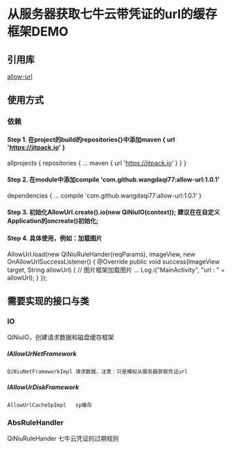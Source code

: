 # 从服务器获取七牛云带凭证的url的缓存框架DEMO

## 引用库
[allow-url](https://github.com/wangdaqi77/allow-url)

## 使用方式

### 依赖
#### Step 1. 在project的build的repositories{}中添加maven { url 'https://jitpack.io' }

allprojects {
    repositories {
        ...
        maven { url 'https://jitpack.io' }
    }
}
#### Step 2. 在module中添加compile 'com.github.wangdaqi77:allow-url:1.0.1'
dependencies {
    ...
    compile 'com.github.wangdaqi77:allow-url:1.0.1'
}
#### Step 3. 初始化AllowUrl.create().io(new QiNiuIO(context)); 建议在在自定义Application的oncreate()初始化;

#### Step 4. 具体使用，例如：加载图片
AllowUrl.load(new QiNiuRuleHander(reqParams), imageView, new OnAllowUrlSuccessListener<ImageView>() {
    @Override
    public void success(ImageView target, String allowUrl) {
        // 图片框架加载图片 ...
        Log.i("MainActivity", "url : " + allowUrl);
    }
});

## 需要实现的接口与类

### IO
QiNiuIO，创建请求数据和磁盘缓存框架
##### IAllowUrNetFramework<P>
	QiNiuNetFrameworkImpl 请求数据，注意：只是模拟从服务器获取凭证url
##### IAllowUrDiskFramework
	AllowUrlCacheSpImpl   sp缓存

### AbsRuleHandler
QiNiuRuleHander 七牛云凭证的过期规则

